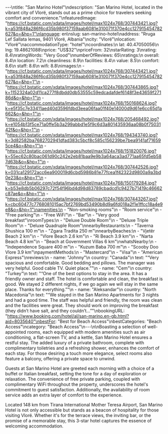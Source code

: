 ---\ntitle: "San Marino Hotel"\ndescription: "San Marino Hotel, located in the vibrant city of Vlorë, stands out as a prime choice for travelers seeking comfort and convenience."\nfeaturedImage: "https://cf.bstatic.com/xdata/images/hotel/max1024x768/307443421.jpg?k=a53f848a286f6cd35b980f37159aab6081e310071f370e4cc127915454782627&o=&hp=1"\nlanguage: en\nslug: san-marino-hotel\naddress: "Rruga Lef Sallata lemas, 9401 Vlorë, Albania"\ncity: "Vlorë"\nlocation: "Vlorë"\naccommodationType: "hotel"\ncoordinates:\n  lat: 40.47050056\n  lng: 19.48621088\nprice: "US$32"\npriceFrom: 32\nstarRating: 3\nrating: 8.4\nratingWords: "Very Good"\nnumberOfReviews: 65\nratings:\n  overall: 8.4\n  location: 7.2\n  cleanliness: 8.9\n  facilities: 8.4\n  value: 8.5\n  comfort: 8.6\n  staff: 8.6\n  wifi: 8.8\nimages:\n  - "https://cf.bstatic.com/xdata/images/hotel/max1024x768/307443421.jpg?k=a53f848a286f6cd35b980f37159aab6081e310071f370e4cc127915454782627&o=&hp=1"\n  - "https://cf.bstatic.com/xdata/images/hotel/max1024x768/307443865.jpg?k=1152324a02d11ca277f8dbdd0db53555c59edcadafdef6148f3e43659f27186d&o=&hp=1"\n  - "https://cf.bstatic.com/xdata/images/hotel/max1024x768/150168624.jpg?k=e5f35c7e33411aed40d3596fdbd3eea06faa01f40e14000d9d61e6cc65d1a662&o=&hp=1"\n  - "https://cf.bstatic.com/xdata/images/hotel/max1024x768/205468492.jpg?k=e1054b13f5ce71a0ffe5b3a299abbd1e5f9c6d3a801435936aa08b0f7503142f&o=&hp=1"\n  - "https://cf.bstatic.com/xdata/images/hotel/max1024x768/194343740.jpg?k=3d82582ba7682702941dfad383c5bcf8c585c156239be7bea9141af716595ce4&o=&hp=1"\n  - "https://cf.bstatic.com/xdata/images/hotel/max1024x768/151820076.jpg?k=55ec62c80bac061d90c242e2eb81baa9e9b3a64aca3ad771aa65fd5eb587d63b&o=&hp=1"\n  - "https://cf.bstatic.com/xdata/images/hotel/max1024x768/307442526.jpg?k=031ca129172acc6ea900019d6cbd5986b81e77fcea1f42322d9800a9a3bd0e23&o=&hp=1"\n  - "https://cf.bstatic.com/xdata/images/hotel/max1024x768/150179284.jpg?k=b53e8db5b06297c72f54f96bd4d98d83789cbadcd1c9427b71419c46662c87ae&o=&hp=1"\n  - "https://cf.bstatic.com/xdata/images/hotel/max1024x768/307443267.jpg?k=cbc60477c7768081015ac7bf2769bd53490b8d9a6fd018a2f1e1ffcc18a4e9e8&o=&hp=1"\namenities:\n  - "Non-smoking rooms"\n  - "Room service"\n  - "Free parking"\n  - "Free WiFi"\n  - "Bar"\n  - "Very good breakfast"\nroomTypes:\n  - "Deluxe Double Room"\n  - "Deluxe Triple Room"\n  - "Deluxe Quadruple Room"\nnearbyRestaurants:\n  - "Taverna Shushica 100 m"\n  - "Zgara Tradita 250 m"\nnearbyBeaches:\n  - "Vjetër Beach 2 km"\n  - "Vlore Beach 2.6 km"\n  - "Ri Beach 3.9 km"\n  - "Narta Beach 4.8 km"\n  - "Beach at Government Villas 6 km"\nwhatsNearby:\n  - "Independence Square 400 m"\n  - "Kuzum Baba 700 m"\n  - "Scooby Doo Vlore 3.9 km"\npaymentMethods:\n  - "Mastercard"\n  - "Visa"\n  - "American Express"\nreviews:\n  - name: "Johnny"\n    country: "Canada"\n    text: "“Very spacious and comfortable. Good bedding and pillows. The manager was very helpful. Good cable TV. Quiet place.”"\n  - name: "Cem"\n    country: "Turkey"\n    text: "“One of the best options to stay in the area. It has a friendly owner and staff. The hotel is comfortable and clean, the breakfast is good. We stayed 2 different nights, if we go again we will stay in the same place. Thanks for everything.”"\n  - name: "Aleksandar"\n    country: "North Macedonia"\n    text: "“We stayed in the San Marino Apartments for 3 nights and had a good time. The staff was helpful and friendly, the room was clean and the facilities were great. They should work on improving the breakfast (they didn’t have salt, and they couldn’t...”"\nbookingURL: "https://www.booking.com/hotel/al/san-marino.en-gb.html?aid=8035640"\nbestFor: "Best for Beach Access"\nbestCategories: "Beach Access"\ncategory: "Beach Access"\n---\n\nBoasting a selection of well-appointed rooms, each equipped with modern amenities such as air conditioning, a flat-screen TV, and a kettle, San Marino Hotel ensures a restful stay. The added luxury of a private bathroom, complete with complimentary toiletries and a refreshing shower, enhances the comfort of each stay. For those desiring a touch more elegance, select rooms also feature a balcony, offering a private space to unwind.

Guests at San Marino Hotel are greeted each morning with a choice of a buffet or Italian breakfast, setting the tone for a day of exploration or relaxation. The convenience of free private parking, coupled with complimentary WiFi throughout the property, underscores the hotel's commitment to guest satisfaction. Additionally, the availability of room service adds an extra layer of comfort to the experience.

Located 148 km from Tirana International Mother Teresa Airport, San Marino Hotel is not only accessible but stands as a beacon of hospitality for those visiting Vlorë. Whether it's for the terrace views, the inviting bar, or the promise of a memorable stay, this 3-star hotel captures the essence of welcoming accommodation.